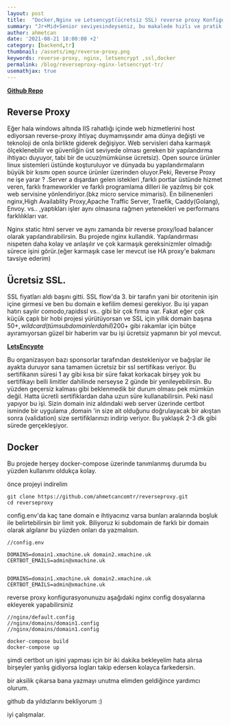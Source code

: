 ```yaml
---
layout: post
title:  "Docker,Nginx ve Letsencypt(ücretsiz SSL) reverse proxy Konfigurasyonu"
summary: "Jr+Mid+Senior seviyesindeyseniz, bu makalede hızlı ve pratik bir şekilde ücretsiz SSL konfigurasyonu ile birlikte bir reverse-proxy nasıl yapılandırılır öğreneceksin"
author: ahmetcan
date: '2021-08-21 18:00:00 +2'
category: [backend,tr]
thumbnail: /assets/img/reverse-proxy.png
keywords: reverse-proxy, nginx, letsencrypt ,ssl,docker
permalink: /blog/reverseproxy-nginx-letsencrypt-tr/
usemathjax: true
---
```


**[Github Repo](https://github.com/ahmetcancomtr/reverseproxy.git)**


## Reverse Proxy
Eğer hala windows altında IIS rahatlığı içinde web hizmetlerini host ediyorsan reverse-proxy ihtiyaç duymamışsındır ama dünya değişti ve teknoloji de onla birlikte giderek değişiyor.
Web servisleri daha karmaşık ölçeklenebilir ve güvenliğin üst seviyede olması gereken bir yapılandırma ihtiyacı duyuyor, tabi bir de ucuz(mümkünse ücretsiz). Open source ürünler linux sistemleri üstünde koşturuluyor ve dünyada bu yapılandırmaların büyük bir kısmı open source ürünler üzerinden oluyor.Peki, Reverse Proxy ne işe yarar ? .Server a dışardan gelen istekleri ,farklı portlar üstünde hizmet veren, farklı frameworkler ve farklı programlama dilleri ile yazılmış bir çok web servisine yönlendiriyor.(bkz micro service mimarisi). En bilinenenleri nginx,High Availablity Proxy,Apache Traffic Server, Traefik, Caddy(Golang), Envoy. vs.. ,yaptıkları işler aynı olmasına rağmen yetenekleri ve performans farklılıkları var. 

Nginx static html server ve aynı zamanda bir reverse proxy/load balancer olarak yapılandırabilirsin. Bu projede nginx kullandık. Yapılandırması nispeten daha kolay ve anlaşılır ve çok karmaşık gereksinizmler olmadığı sürece işini görür.(eğer karmaşık case ler mevcut ise HA proxy'e bakmanı tavsiye ederim)

## Ücretsiz SSL.
SSL fiyatları aldı başını gitti. SSL flow'da  3. bir tarafın yani bir otoritenin işin içine girmesi ve ben bu domain e kefilim demesi gerekiyor. Bu işi yapan hatırı sayılır comodo,rapidssl vs.. gibi bir çok firma var. Fakat eğer çok küçük çaplı bir hobi projesi yürütüyorsan ve SSL için yıllık domain başına 50$+ ,wildcard(tüm subdomainler dahil)  200$+ gibi rakamlar için bütçe ayıramıyorsan güzel bir haberim var bu işi ücretsiz yapmanın bir yol mevcut.

**[LetsEncypte](https://developers.google.com/analytics/devguides/collection/android/v4/campaigns)**

Bu organizasyon  bazı sponsorlar tarafından destekleniyor ve bağışlar ile ayakta duruyor sana tamamen ücretsiz bir ssl sertifikası veriyor. Bu sertifikanın süresi 1 ay gibi kısa bir süre fakat korkacak birşey yok bu sertifikayı belli limitler dahilinde nerseyse 2 günde bir yenileyebilirsin. Bu yüzden geçersiz kalması gibi beklenmedik bir durum olması pek mümkün değil. Hatta ücretli sertifiklardan daha uzun süre kullanabilirsin.
Peki nasıl yapıyor bu işi. Sizin domain iniz aldındaki web server üzerinde certbot isminde bir uygulama ,domain 'in size ait olduğunu doğrulayacak bir akıştan sonra (validation) size sertifiklarınızı indirip veriyor. Bu yaklaşık 2-3 dk gibi sürede gerçekleşiyor.

## Docker
Bu projede herşey docker-compose üzerinde  tanımlanmış durumda bu yüzden kullanımı oldukça kolay.

önce projeyi indirelim
```console
git clone https://github.com/ahmetcancomtr/reverseproxy.git
cd reverseproxy
```

config.env'da  kaç tane domain e ihtiyacınız varsa bunları aralarında boşluk ile belirtebilirsin bir limit yok. Biliyoruz ki subdomain de farklı bir domain olarak algılanır bu yüzden onları da yazmalısın.

```console
//config.env 

DOMAINS=domain1.xmachine.uk domain2.xmachine.uk
CERTBOT_EMAILS=admin@xmachine.uk
```


```console

DOMAINS=domain1.xmachine.uk domain2.xmachine.uk
CERTBOT_EMAILS=admin@xmachine.uk
```

reverse proxy konfigurasyonunuzu aşağıdaki nginx config dosyalarına ekleyerek yapabilirsiniz
```console
//nginx/default.config
//nginx/domains/domain1.config
//nginx/domains/domain1.config
```


```console
docker-compose build
docker-compose up
```
şimdi certbot un işini yapması için bir iki dakika bekleyelim
hata alırsa birşeyler yanlış gidiyorsa logları takip edersen kolayca farkedersin.

bir aksilik çıkarsa bana yazmayı unutma elimden geldiğince yardımcı olurum.

github da yıldızlarını bekliyorum :)

iyi çalışmalar.
